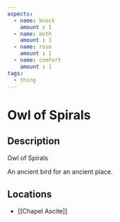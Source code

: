 ```yaml
---
aspects: 
  - name: knock
    amount : 1
  - name: moth
    amount : 1
  - name: rose
    amount : 1
  - name: comfort
    amount : 1
tags:
  - thing
---
```


# Owl of Spirals

## Description
Owl of Spirals

An ancient bird for an ancient place.
## Locations
- [[Chapel Ascite]]